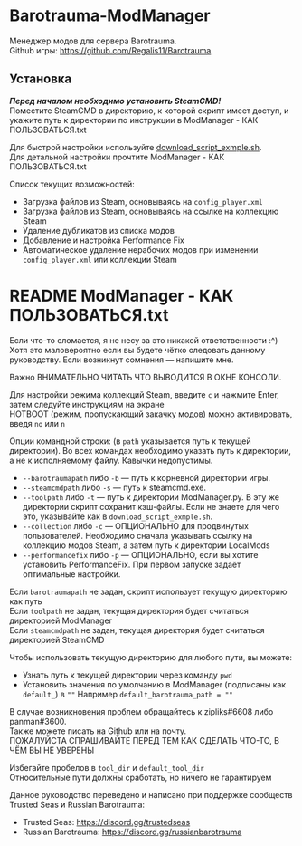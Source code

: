 # Barotrauma-ModManager 
Менеджер модов для сервера Barotrauma.<br> 
Github игры: https://github.com/Regalis11/Barotrauma

## Установка
***Перед началом необходимо установить SteamCMD!***<br>
Поместите SteamCMD в директорию, к которой скрипт имеет доступ, и укажите путь к директории по инструкции в ModManager - КАК ПОЛЬЗОВАТЬСЯ.txt

Для быстрой настройки используйте [download_script_exmple.sh](https://github.com/Milord-ThatOneModder/Barotrauma-ModManager/releases/download/0.9.5/download_script_exmple.sh).<br>
Для детальной настройки прочтите ModManager - КАК ПОЛЬЗОВАТЬСЯ.txt

Список текущих возможностей:
* Загрузка файлов из Steam, основываясь на `config_player.xml`
* Загрузка файлов из Steam, основываясь на ссылке на коллекцию Steam
* Удаление дубликатов из списка модов
* Добавление и настройка Performance Fix
* Автоматическое удаление нерабочих модов при изменении `config_player.xml` или коллекции Steam

# README ModManager - КАК ПОЛЬЗОВАТЬСЯ.txt
Если что-то сломается, я не несу за это никакой ответственности :^)<br>
Хотя это маловероятно если вы будете чётко следовать данному руководству. Если возникнут сомнения — напишите мне.

Важно ВНИМАТЕЛЬНО ЧИТАТЬ ЧТО ВЫВОДИТСЯ В ОКНЕ КОНСОЛИ.

Для настройки режима коллекций Steam, введите `c` и нажмите Enter, затем следуйте инструкциям на экране<br>
HOTBOOT (режим, пропускающий закачку модов) можно активировать, введя `no` или `n`

Опции командной строки: (в `path` указывается путь к текущей директории). Во всех командах необходимо указать путь к директории, а не к исполняемому файлу. Кавычки недопустимы.
* `--barotraumapath` либо `-b` — путь к корневной директории игры.
* `--steamcmdpath` либо `-s` — путь к steamcmd.exe.
* `--toolpath` либо `-t` — путь к директории ModManager.py. В эту же директории скрипт сохранит кэш-файлы. Если не знаете для чего это, указывайте как в `download_script_exmple.sh`.
* `--collection` либо `-c` — ОПЦИОНАЛЬНО для продвинутых пользователей. Необходимо сначала указывать ссылку на коллекцию модов Steam, а затем путь к директории LocalMods
* `--performancefix` либо `-p` — ОПЦИОНАЛЬНО, если вы хотите установить PerformanceFix. При первом запуске задаёт оптимальные настройки.

Если `barotraumapath` не задан, скрипт использует текущую директорию как путь<br>
Если `toolpath` не задан, текущая директория будет считаться директорией ModManager<br>
Если `steamcmdpath` не задан, текущая директория будет считаться директорией SteamCMD

Чтобы использовать текущую директорию для любого пути, вы можете: 
* Узнать путь к текущей директории через команду `pwd`
* Установить значения по умолчанию в ModManager (подписаны как `default_`) в `""`
Например `default_barotrauma_path = ""`

В случае возникновения проблем обращайтесь к zipliks#6608 либо panman#3600.<br>
Также можете писать на Github или на почту.<br>
ПОЖАЛУЙСТА СПРАШИВАЙТЕ ПЕРЕД ТЕМ КАК СДЕЛАТЬ ЧТО-ТО, В ЧЁМ ВЫ НЕ УВЕРЕНЫ

Избегайте пробелов в `tool_dir` и `default_tool_dir`<br>
Относительные пути должны сработать, но ничего не гарантируем

Данное руководство переведено и написано при поддержке сообществ Trusted Seas и Russian Barotrauma:
* Trusted Seas: https://discord.gg/trustedseas
* Russian Barotrauma: https://discord.gg/russianbarotrauma
